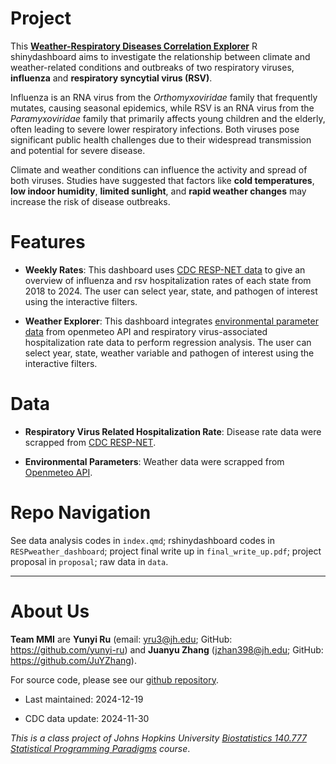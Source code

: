 # Project

This [**Weather-Respiratory Diseases Correlation Explorer**](https://yunyiru.shinyapps.io/RESPweather_dashboard/) R shinydashboard aims to investigate the relationship between climate and weather-related conditions and outbreaks of two respiratory viruses, **influenza** and **respiratory syncytial virus (RSV)**.

Influenza is an RNA virus from the *Orthomyxoviridae* family that frequently mutates, causing seasonal epidemics, while RSV is an RNA virus from the *Paramyxoviridae* family that primarily affects young children and the elderly, often leading to severe lower respiratory infections. Both viruses pose significant public health challenges due to their widespread transmission and potential for severe disease.

Climate and weather conditions can influence the activity and spread of both viruses. Studies have suggested that factors like **cold temperatures**, **low indoor humidity**, **limited sunlight**, and **rapid weather changes** may increase the risk of disease outbreaks.

# Features

- **Weekly Rates**: This dashboard uses [CDC RESP-NET data](https://data.cdc.gov/Public-Health-Surveillance/Rates-of-Laboratory-Confirmed-RSV-COVID-19-and-Flu/kvib-3txy/about_data) to give an overview of influenza and rsv hospitalization rates of each state from 2018 to 2024. The user can select year, state, and pathogen of interest using the interactive filters. 

- **Weather Explorer**: This dashboard integrates [environmental parameter data](https://open-meteo.com/) from openmeteo API and respiratory virus-associated hospitalization rate data to perform regression analysis. The user can select year, state, weather variable and pathogen of interest using the interactive filters. 

# Data

- **Respiratory Virus Related Hospitalization Rate**: Disease rate data were scrapped from  [CDC RESP-NET](https://data.cdc.gov/Public-Health-Surveillance/Rates-of-Laboratory-Confirmed-RSV-COVID-19-and-Flu/kvib-3txy/about_data).

- **Environmental Parameters**: Weather data were scrapped from [Openmeteo API](https://open-meteo.com/).

# Repo Navigation

See data analysis codes in `index.qmd`; rshinydashboard codes in `RESPweather_dashboard`; project final write up in `final_write_up.pdf`; project proposal in `proposal`; raw data in `data`.

------

# About Us

**Team MMI** are **Yunyi Ru** (email: yru3@jh.edu; GitHub: https://github.com/yunyi-ru) and **Juanyu Zhang** (jzhan398@jh.edu; GitHub: https://github.com/JuYZhang). 

For source code, please see our [github repository](https://github.com/jhu-statprogramming-fall-2024/project4-team-mmi).

- Last maintained: 2024-12-19

- CDC data update: 2024-11-30

*This is a class project of Johns Hopkins University [Biostatistics 140.777 Statistical Programming Paradigms](https://www.stephaniehicks.com/jhustatprogramming2024/) course*.
